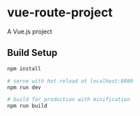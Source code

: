 
# vue-route-project

 A Vue.js project

## Build Setup

``` bash
npm install

# serve with hot reload at localhost:8080
npm run dev

# build for production with minification
npm run build
```
